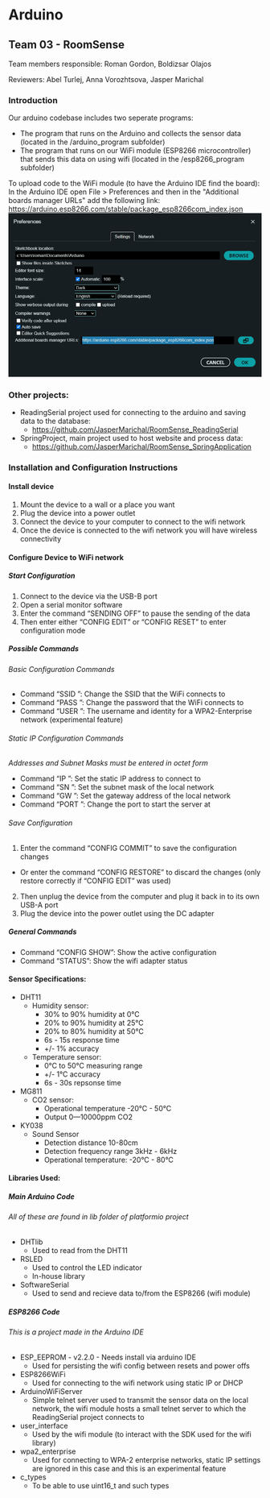 # Arduino
## Team 03 - RoomSense

Team members responsible: Roman Gordon, Boldizsar Olajos

Reviewers: Abel Turlej, Anna Vorozhtsova, Jasper Marichal

### Introduction
Our arduino codebase includes two seperate programs:
- The program that runs on the Arduino and collects the sensor data (located in the /arduino_program subfolder)
- The program that runs on our WiFi module (ESP8266 microcontroller) that sends this data on using wifi (located in the /esp8266_program subfolder)

To upload code to the WiFi module (to have the Arduino IDE find the board): In the Arduino IDE open File > Preferences and then in the "Additional boards manager URLs" add the following link: https://arduino.esp8266.com/stable/package_esp8266com_index.json
![Arduino IDE Preferences](./images/ArduinoIDEPreferences.png)

### Other projects:
- ReadingSerial project used for connecting to the arduino and saving data to the database:
    - https://github.com/JasperMarichal/RoomSense_ReadingSerial
- SpringProject, main project used to host website and process data:
    - https://github.com/JasperMarichal/RoomSense_SpringApplication

### Installation and Configuration Instructions
#### Install device
1. Mount the device to a wall or a place you want
2. Plug the device into a power outlet
3. Connect the device to your computer to connect to the wifi network
4. Once the device is connected to the wifi network you will have wireless connectivity

#### Configure Device to WiFi network
##### Start Configuration
1. Connect to the device via the USB-B port
2. Open a serial monitor software
3. Enter the command “SENDING OFF” to pause the sending of the data
4. Then enter either “CONFIG EDIT” or “CONFIG RESET” to enter configuration mode

##### Possible Commands
###### Basic Configuration Commands
- Command “SSID <network name>”: Change the SSID that the WiFi connects to
- Command “PASS <wifi password>”: Change the password that the WiFi connects to
- Command “USER <username>”: The username and identity for a WPA2-Enterprise network (experimental feature)

###### Static IP Configuration Commands
*Addresses and Subnet Masks must be entered in octet form*
- Command “IP <ip address>”: Set the static IP address to connect to
- Command “SN <subnet mask>”: Set the subnet mask of the local network
- Command “GW <gateway address>”: Set the gateway address of the local network
- Command “PORT <port number>”: Change the port to start the server at

###### Save Configuration
1. Enter the command “CONFIG COMMIT” to save the configuration changes
-  Or enter the command “CONFIG RESTORE” to discard the changes (only restore correctly if “CONFIG EDIT” was used)
2. Then unplug the device from the computer and plug it back in to its own USB-A port
3. Plug the device into the power outlet using the DC adapter

##### General Commands
- Command “CONFIG SHOW”: Show the active configuration
- Command “STATUS”: Show the wifi adapter status

#### Sensor Specifications:
- DHT11
    - Humidity sensor: 
        - 30% to 90% humidity at 0°C
        - 20% to 90% humidity at 25°C
        - 20% to 80% humidity at 50°C
        - 6s - 15s response time
        - +/- 1% accuracy
    - Temperature sensor:
        - 0°C to 50°C measuring range
        - +/- 1°C accuracy
        - 6s - 30s repsonse time
- MG811
    - CO2 sensor:
        - Operational temperature -20°C - 50°C
        - Output 0—10000ppm CO2
- KY038
    - Sound Sensor
        - Detection distance 10-80cm
        - Detection frequency range 3kHz - 6kHz
        - Operational temperature: -20°C - 80°C


#### Libraries Used:
##### Main Arduino Code 
###### All of these are found in lib folder of platformio project
- DHTlib 
    - Used to read from the DHT11
- RSLED 
    - Used to control the LED indicator
    - In-house library
- SoftwareSerial 
    - Used to send and recieve data to/from the ESP8266 (wifi module)

##### ESP8266 Code
###### This is a project made in the Arduino IDE
- ESP_EEPROM - v2.2.0 - Needs install via arduino IDE
    - Used for persisting the wifi config between resets and power offs
- ESP8266WiFi
    - Used for connecting to the wifi network using static IP or DHCP
- ArduinoWiFiServer
    - Simple telnet server used to transmit the sensor data on the local network, the wifi module hosts a small telnet server to which the ReadingSerial project connects to
- user_interface
    - Used by the wifi module (to interact with the SDK used for the wifi library)
- wpa2_enterprise
    - Used for connecting to WPA-2 enterprise networks, static IP settings are ignored in this case and this is an experimental feature
- c_types
    - To be able to use uint16_t and such types
